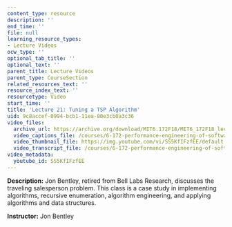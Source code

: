 ```yaml
---
content_type: resource
description: ''
end_time: ''
file: null
learning_resource_types:
- Lecture Videos
ocw_type: ''
optional_tab_title: ''
optional_text: ''
parent_title: Lecture Videos
parent_type: CourseSection
related_resources_text: ''
resource_index_text: ''
resourcetype: Video
start_time: ''
title: 'Lecture 21: Tuning a TSP Algorithm'
uid: 9c8accef-0994-bcb1-11ea-80e3cb0a3c36
video_files:
  archive_url: https://archive.org/download/MIT6.172F18/MIT6_172F18_lecture_21_300k.mp4
  video_captions_file: /courses/6-172-performance-engineering-of-software-systems-fall-2018/2c31579982465c45b7e86b2016694854_SS5KfIFzfEE.vtt
  video_thumbnail_file: https://img.youtube.com/vi/SS5KfIFzfEE/default.jpg
  video_transcript_file: /courses/6-172-performance-engineering-of-software-systems-fall-2018/d1f6ff81160b449f9467f2c185530ea5_SS5KfIFzfEE.pdf
video_metadata:
  youtube_id: SS5KfIFzfEE
---
```


**Description:** Jon Bentley, retired from Bell Labs Research, discusses the traveling salesperson problem. This class is a case study in implementing algorithms, recursive enumeration, algorithm engineering, and applying algorithms and data structures.

**Instructor:** Jon Bentley




